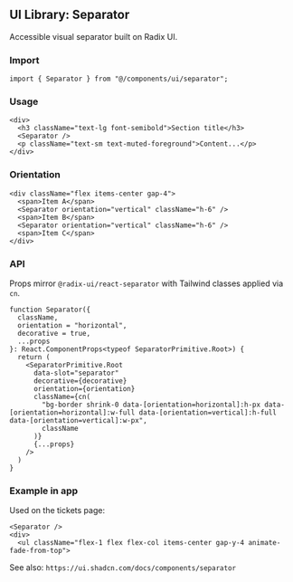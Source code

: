 ## UI Library: Separator

Accessible visual separator built on Radix UI.

### Import

```tsx
import { Separator } from "@/components/ui/separator";
```

### Usage

```tsx
<div>
  <h3 className="text-lg font-semibold">Section title</h3>
  <Separator />
  <p className="text-sm text-muted-foreground">Content...</p>
</div>
```

### Orientation

```tsx
<div className="flex items-center gap-4">
  <span>Item A</span>
  <Separator orientation="vertical" className="h-6" />
  <span>Item B</span>
  <Separator orientation="vertical" className="h-6" />
  <span>Item C</span>
</div>
```

### API

Props mirror `@radix-ui/react-separator` with Tailwind classes applied via `cn`.

```8:24:src/components/ui/separator.tsx
function Separator({
  className,
  orientation = "horizontal",
  decorative = true,
  ...props
}: React.ComponentProps<typeof SeparatorPrimitive.Root>) {
  return (
    <SeparatorPrimitive.Root
      data-slot="separator"
      decorative={decorative}
      orientation={orientation}
      className={cn(
        "bg-border shrink-0 data-[orientation=horizontal]:h-px data-[orientation=horizontal]:w-full data-[orientation=vertical]:h-full data-[orientation=vertical]:w-px",
        className
      )}
      {...props}
    />
  )
}
```

### Example in app

Used on the tickets page:

```74:78:src/app/tickets/page.tsx
<Separator />
<div>
  <ul className="flex-1 flex flex-col items-center gap-y-4 animate-fade-from-top">
```

See also: `https://ui.shadcn.com/docs/components/separator`
